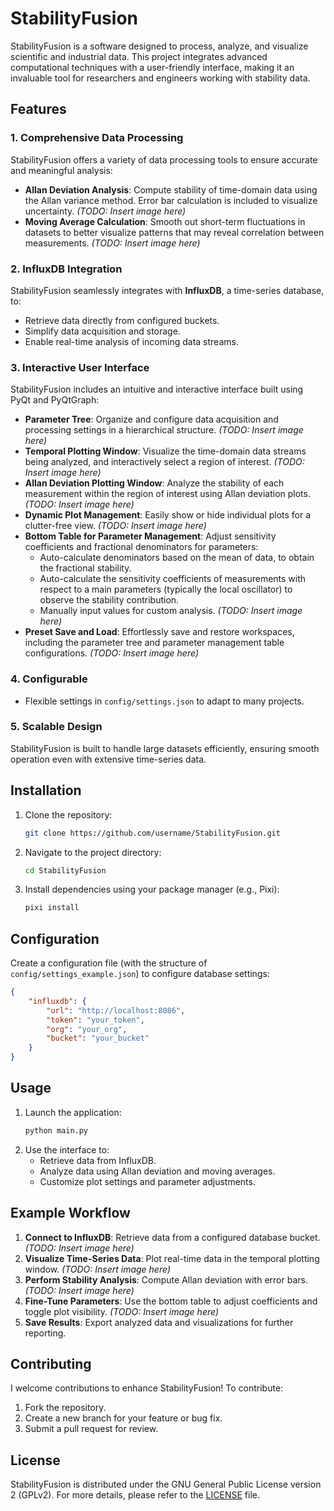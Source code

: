# StabilityFusion

StabilityFusion is a software designed to process, analyze, and visualize scientific and industrial data. This project integrates advanced computational techniques with a user-friendly interface, making it an invaluable tool for researchers and engineers working with stability data.

## Features

### 1. Comprehensive Data Processing
StabilityFusion offers a variety of data processing tools to ensure accurate and meaningful analysis:
- **Allan Deviation Analysis**: Compute stability of time-domain data using the Allan variance method. Error bar calculation is included to visualize uncertainty.
  *(TODO: Insert image here)*
- **Moving Average Calculation**: Smooth out short-term fluctuations in datasets to better visualize patterns that may reveal correlation between measurements.
  *(TODO: Insert image here)*

### 2. InfluxDB Integration
StabilityFusion seamlessly integrates with **InfluxDB**, a time-series database, to:
- Retrieve data directly from configured buckets.
- Simplify data acquisition and storage.
- Enable real-time analysis of incoming data streams.

### 3. Interactive User Interface
StabilityFusion includes an intuitive and interactive interface built using PyQt and PyQtGraph:
- **Parameter Tree**: Organize and configure data acquisition and processing settings in a hierarchical structure.
  *(TODO: Insert image here)*
- **Temporal Plotting Window**: Visualize the  time-domain data streams being analyzed, and interactively select a region of interest.
  *(TODO: Insert image here)*
- **Allan Deviation Plotting Window**: Analyze the stability of each measurement within the region of interest using Allan deviation plots.
  *(TODO: Insert image here)*
- **Dynamic Plot Management**: Easily show or hide individual plots for a clutter-free view.
  *(TODO: Insert image here)*
- **Bottom Table for Parameter Management**: Adjust sensitivity coefficients and fractional denominators for parameters:
  - Auto-calculate denominators based on the mean of data, to obtain the fractional stability.
  - Auto-calculate the sensitivity coefficients of measurements with respect to a main parameters (typically the local oscillator) to observe the stability contribution.
  - Manually input values for custom analysis.
  *(TODO: Insert image here)*
- **Preset Save and Load**: Effortlessly save and restore workspaces, including the parameter tree and parameter management table configurations. *(TODO: Insert image here)*
### 4. Configurable
- Flexible settings in `config/settings.json` to adapt to many projects.

### 5. Scalable Design
StabilityFusion is built to handle large datasets efficiently, ensuring smooth operation even with extensive time-series data.

<!-- ### 6. Uncertainty Analysis
The Allan deviation module includes uncertainty analysis:
- Calculate error bars for uncertainty representation.
- Flexible tau selection (decade, octave or all). -->

## Installation

1. Clone the repository:
   ```bash
   git clone https://github.com/username/StabilityFusion.git
   ```
2. Navigate to the project directory:
   ```bash
   cd StabilityFusion
   ```
3. Install dependencies using your package manager (e.g., Pixi):
   ```bash
   pixi install
   ```

## Configuration

Create a configuration file (with the structure of `config/settings_example.json`) to configure database settings:
```json
{
    "influxdb": {
        "url": "http://localhost:8086",
        "token": "your_token",
        "org": "your_org",
        "bucket": "your_bucket"
    }
}
```

## Usage

1. Launch the application:
   ```bash
   python main.py
   ```
2. Use the interface to:
   - Retrieve data from InfluxDB.
   - Analyze data using Allan deviation and moving averages.
   - Customize plot settings and parameter adjustments.

## Example Workflow

1. **Connect to InfluxDB**: Retrieve data from a configured database bucket. *(TODO: Insert image here)*
2. **Visualize Time-Series Data**: Plot real-time data in the temporal plotting window. *(TODO: Insert image here)*
3. **Perform Stability Analysis**: Compute Allan deviation with error bars. *(TODO: Insert image here)*
4. **Fine-Tune Parameters**: Use the bottom table to adjust coefficients and toggle plot visibility. *(TODO: Insert image here)*
5. **Save Results**: Export analyzed data and visualizations for further reporting.

## Contributing

I welcome contributions to enhance StabilityFusion! To contribute:
1. Fork the repository.
2. Create a new branch for your feature or bug fix.
3. Submit a pull request for review.

## License

StabilityFusion is distributed under the GNU General Public License version 2 (GPLv2). For more details, please refer to the [LICENSE](LICENSE) file.

<!-- ## Acknowledgments

We thank all contributors and the open-source community for their support in developing this project. -->

